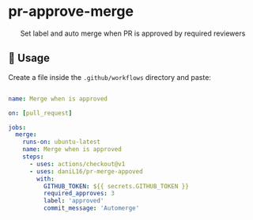 # pr-approve-merge

<p align="center">
   Set label and auto merge when PR is approved by required reviewers
</p>

## 🚀 Usage

Create a file inside the `.github/workflows` directory and paste:

```yml

name: Merge when is approved

on: [pull_request]

jobs:
  merge:
    runs-on: ubuntu-latest
    name: Merge when is approved
    steps:
      - uses: actions/checkout@v1
      - uses: daniL16/pr-merge-appoved
        with:
          GITHUB_TOKEN: ${{ secrets.GITHUB_TOKEN }}
          required_approves: 3 
          label: 'approved'
          commit_message: 'Automerge'
           
```

